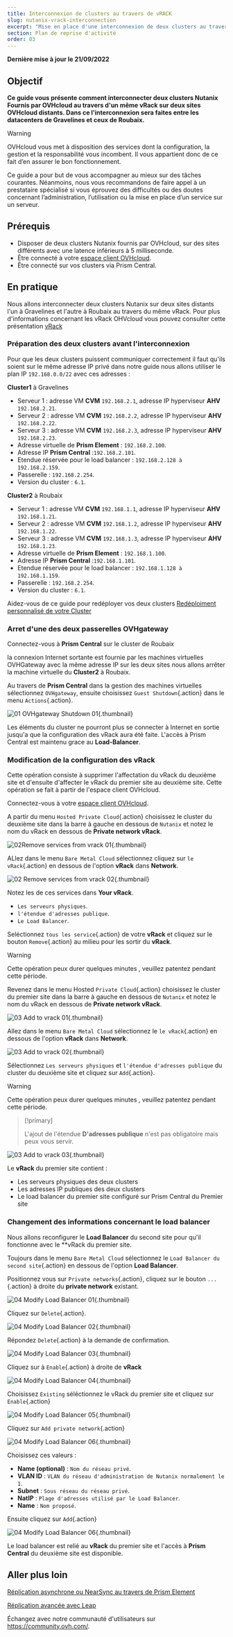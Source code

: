 ```yaml
---
title: Interconnexion de clusters au travers de vRACK
slug: nutanix-vrack-interconnection
excerpt: "Mise en place d'une interconnexion de deux clusters au travers d'un vRACK d'OVHCLOUD"
section: Plan de reprise d'activité
order: 03
---
```


**Dernière mise à jour le 21/09/2022**

## Objectif

**Ce guide vous présente comment interconnecter deux clusters Nutanix Fournis par OVHcloud au travers d'un même vRack sur deux sites OVHcloud distants. Dans ce l'interconnexion sera faites entre les datacenters de Gravelines et ceux de Roubaix.** 


> [!warning]
> OVHcloud vous met à disposition des services dont la configuration, la gestion et la responsabilité vous incombent. Il vous appartient donc de ce fait d’en assurer le bon fonctionnement.
>
> Ce guide a pour but de vous accompagner au mieux sur des tâches courantes. Néanmoins, nous vous recommandons de faire appel à un prestataire spécialisé si vous éprouvez des difficultés ou des doutes concernant l’administration, l’utilisation ou la mise en place d’un service sur un serveur.
>

## Prérequis

- Disposer de deux clusters Nutanix fournis par OVHcloud, sur des sites différents avec une latence inférieurs à 5 milliseconde.
- Être connecté à votre [espace client OVHcloud](https://www.ovh.com/auth/?action=gotomanager&from=https://www.ovh.com/fr/&ovhSubsidiary=fr).
- Être connecté sur vos clusters via Prism Central.


## En pratique

Nous allons interconnecter deux clusters Nutanix sur deux sites distants l'un à Gravelines et l'autre à Roubaix au travers du même vRack. Pour plus d'informations concernant les vRack OHVcloud vous pouvez consulter cette présentation [vRack](https://www.ovh.com/fr/solutions/vrack/)

### Préparation des deux clusters avant l'interconnexion

Pour que les deux clusters puissent communiquer correctement il faut qu'ils soient sur le même adresse IP privé dans notre guide nous allons utiliser le plan IP `192.168.0.0/22` avec ces adresses :

 **Cluster1** à Gravelines

- Serveur 1 : adresse VM **CVM** `192.168.2.1`, adresse IP hyperviseur **AHV** `192.168.2.21`.
- Serveur 2 : adresse VM **CVM** `192.168.2.2`, adresse IP hyperviseur **AHV** `192.168.2.22`.
- Serveur 3 : adresse VM **CVM** `192.168.2.3`, adresse IP hyperviseur **AHV** `192.168.2.23`.
- Adresse virtuelle de **Prism Element** : `192.168.2.100`.
- Adresse IP  **Prism Central** :`192.168.2.101`.
- Etendue réservée pour le load balancer : `192.168.2.128 à 192.168.2.159`.
- Passerelle : `192.168.2.254`.
- Version du cluster : `6.1`.

**Cluster2** à Roubaix

- Serveur 1 : adresse VM **CVM** `192.168.1.1`, adresse IP hyperviseur **AHV** `192.168.1.21`.
- Serveur 2 : adresse VM **CVM** `192.168.1.2`, adresse IP hyperviseur **AHV** `192.168.1.22`.
- Serveur 3 : adresse VM **CVM** `192.168.1.3`, adresse IP hyperviseur **AHV** `192.168.1.23`.
- Adresse virtuelle de **Prism Element** : `192.168.1.100`.
- Adresse IP  **Prism Central** :`192.168.1.101`.
- Etendue réservée pour le load balancer : `192.168.1.128 à 192.168.1.159`.
- Passerelle : `192.168.2.254`.
- Version du cluster : `6.1`.

Aidez-vous de ce guide pour redéployer vos deux clusters [Redéploiment personnalisé de votre Cluster](https://docs.ovh.com/fr/nutanix/cluster-custom-redeployment/)

### Arret d'une des deux passerelles OVHgateway

Connectez-vous à **Prism Central** sur le cluster de Roubaix

la connexion Internet sortante est fournie par les machines virtuelles OVHGateway avec la même adresse IP sur les deux sites nous allons arrêter la machine virtuelle du **Cluster2** à Roubaix.

Au travers de **Prism Central** dans la gestion des machines virtuelles sélectionnez `OVHgateway`, ensuite choisissez `Guest Shutdown`{.action} dans le menu `Actions`{.action}.

![01 OVHgateway Shutdown 01](images/01-ovhgateway-shutdown01.png){.thumbnail}

Les éléments du cluster ne pourront plus se connecter à Internet en sortie jusqu'a que la configuration des vRack aura été faite. L'accès à Prism Central est maintenu grace au **Load-Balancer**.

### Modification de la configuration des vRack

Cette opération consiste à supprimer l'affectation du vRack du deuxième site et d'ensuite d'affecter le vRack du premier site au deuxième site. Cette opération se fait à partir de l'espace client OVHcloud. 

Connectez-vous à votre [espace client OVHcloud](https://www.ovh.com/auth/?action=gotomanager&from=https://www.ovh.com/fr/&ovhSubsidiary=fr). 

A partir du menu `Hosted Private Cloud`{.action} choisissez le cluster du deuxième site dans la barre à gauche en dessous de `Nutanix` et notez le nom du vRack en dessous de **Private network vRack**.

![02Remove services from vrack 01 ](images/02-remove-services-fromvrack01.png){.thumbnail}

ALlez dans le menu `Bare Metal Cloud` sélectionnez cliquez sur `le vRack`{.action} en dessous de l'option **vRack** dans **Network**.

![02 Remove services from vrack 02](images/02-remove-services-fromvrack02.png){.thumbnail}

Notez les de ces services dans **Your vRack**.
 - `Les serveurs physiques`.
 - `l'étendue d'adresses publique`.
 - `Le Load Balancer`.

 Seléctionnez `tous les service`{.action} de votre **vRack** et cliquez sur le bouton `Remove`{.action} au milieu pour les sortir du **vRack**. 

> [!warning]
> 
> Cette opération peux durer quelques minutes , veuillez patentez pendant cette période.
> 

Revenez dans le menu Hosted `Private Cloud`{.action} choisissez le cluster du premier site dans la barre à gauche en dessous de `Nutanix` et notez le nom du vRack en dessous de **Private network vRack**.

![03 Add to vrack 01](images/02-addtovrack01.png){.thumbnail}

Allez dans le menu `Bare Metal Cloud` sélectionnez le `le vRack`{.action} en dessous de l'option **vRack** dans **Network**.

![03 Add to vrack 02](images/02-addtovrack02.png){.thumbnail}

Sélectionnez `Les serveurs physiques` et `l'étendue d'adresses publique` du cluster du deuxième site et cliquez sur `Add`{.action}.

> [!Warning]
> 
> Cette opération peux durer quelques minutes , veuillez patentez pendant cette période. 
> 

> [!primary]
> 
> L'ajout de l'étendue **D'adresses publique** n'est pas obligatoire mais peux vous servir. 
> 

![03 Add to vrack 03](images/02-addtovrack03.png){.thumbnail}

Le **vRack** du premier site contient :

- Les serveurs physiques des deux clusters
- Les adresses IP publiques des deux clusters
- Le load balancer du premier site configuré sur Prism Central du Premier site

### Changement des informations concernant le load balancer

Nous allons reconfigurer le **Load Balancer** du second site pour qu'il fonctionne avec le **vRack du premier site.

Toujours dans le menu `Bare Metal Cloud` sélectionnez le `Load Balancer du second site`{.action} en dessous de l'option **Load Balancer**.

Positionnez vous sur `Private networks`{.action}, cliquez sur le bouton `...`{.action} à droite du **private network** existant.

![04 Modify Load Balancer 01](images/04-modifyloadbalancer01.png){.thumbnail}

Cliquez sur `Delete`{.action}.

![04 Modify Load Balancer 02](images/04-modifyloadbalancer02.png){.thumbnail}

Répondez `Delete`{.action} à la demande de confirmation.

![04 Modify Load Balancer 03](images/04-modifyloadbalancer03.png){.thumbnail}

Cliquez sur à `Enable`{.action} à droite de **vRack**

![04 Modify Load Balancer 04](images/04-modifyloadbalancer04.png){.thumbnail}

Choisissez `Existing` séléctionnez le vRack du premier site et cliquez sur `Enable`{.action}

![04 Modify Load Balancer 05](images/04-modifyloadbalancer05.png){.thumbnail}

Cliquez sur `Add private network`{.action}

![04 Modify Load Balancer 06](images/04-modifyloadbalancer06.png){.thumbnail}

Choisissez ces valeurs :

- **Name (optional)** : `Nom du réseau privé`.
- **VLAN ID** : `VLAN du réseau d'administration de Nutanix normalement le 1`.
- **Subnet** : `Sous réseau du réseau privé`.
- **NatIP** :  `Plage d'adresses utilisé par le Load Balancer`.
- **Name** : `Nom proposé`.

Ensuite cliquez sur `Add`{.action}

![04 Modify Load Balancer 06](images/04-modifyloadbalancer07.png){.thumbnail}

Le load balancer est relié au **vRack** du premier site et l'accès à **Prism Central** du deuxième site est disponible.

## Aller plus loin

[Réplication asynchrone ou NearSync au travers de Prism Element](https://docs.ovh.com/fr/nutanix/prism-element-nutanix-replication/)

[Réplication avancée avec Leap](https://docs.ovh.com/fr/nutanix/leap-replication/)

Échangez avec notre communauté d'utilisateurs sur <https://community.ovh.com/>.
